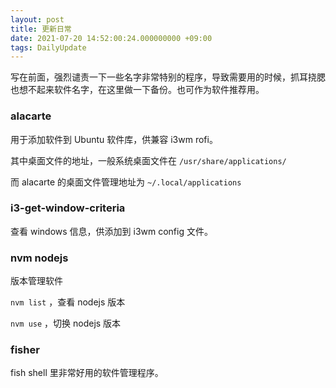 ```yaml
---
layout: post
title: 更新日常
date: 2021-07-20 14:52:00:24.000000000 +09:00
tags: DailyUpdate
---
```


写在前面，强烈谴责一下一些名字非常特别的程序，导致需要用的时候，抓耳挠腮也想不起来软件名字，在这里做一下备份。也可作为软件推荐用。

### alacarte

用于添加软件到 Ubuntu 软件库，供兼容 i3wm rofi。

其中桌面文件的地址，一般系统桌面文件在 `/usr/share/applications/`

而 alacarte 的桌面文件管理地址为 `~/.local/applications`

### i3-get-window-criteria

查看 windows 信息，供添加到 i3wm config 文件。

### nvm nodejs 

版本管理软件

`nvm list` ，查看 nodejs 版本

`nvm use` ，切换 nodejs 版本
 
### fisher

fish shell 里非常好用的软件管理程序。
